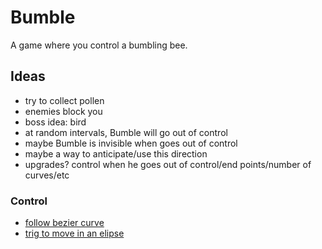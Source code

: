 # Bumble

A game where you control a bumbling bee.

## Ideas
- try to collect pollen
- enemies block you
- boss idea: bird
- at random intervals, Bumble will go out of control
- maybe Bumble is invisible when goes out of control
- maybe a way to anticipate/use this direction
- upgrades? control when he goes out of control/end points/number of curves/etc

### Control
- [follow bezier curve](https://answers.unity.com/questions/1425596/random-2d-curve-movment.html)
- [trig to move in an elipse](https://www.youtube.com/watch?v=BGe5HDsyhkY)